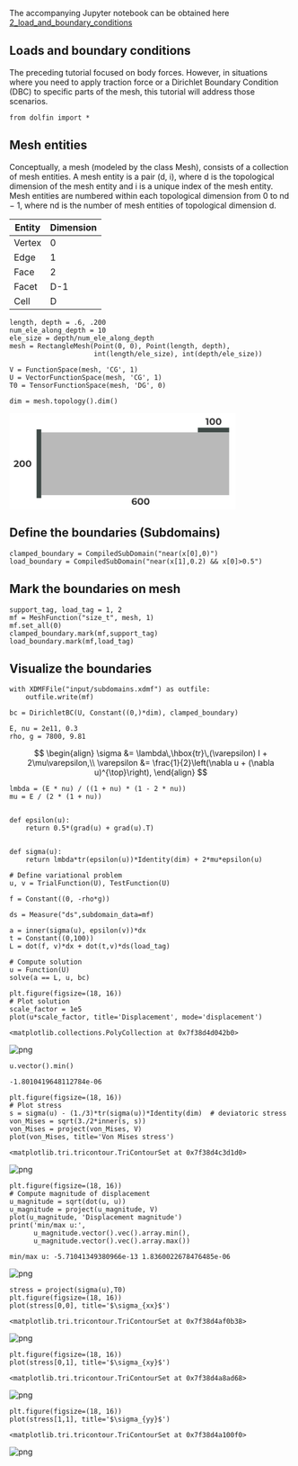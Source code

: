 The accompanying Jupyter notebook can be obtained here [2_load_and_boundary_conditions](../../../src/day-3/tutorials/2_load_and_boundary_conditions.ipynb)



## Loads and boundary conditions


The preceding tutorial focused on body forces. However, in situations where you need to apply traction force or a Dirichlet Boundary Condition (DBC) to specific parts of the mesh, this tutorial will address those scenarios.


```
from dolfin import *
```

## Mesh entities
Conceptually, a mesh (modeled by the class Mesh), consists of a collection of mesh entities. A mesh entity is a pair (d, i), where d is the topological dimension of the mesh entity and i is a unique index of the mesh entity. Mesh entities are numbered within each topological dimension from 0 to nd − 1, where nd is the number of mesh entities of topological dimension d.

| Entity               | Dimension           | 
| -------------------- | ------------------- |
| Vertex | 0             |
| Edge        | 1             |
|     Face   | 2             |
|    Facet    | D-1           |
|    Cell    | D             |


```
length, depth = .6, .200
num_ele_along_depth = 10
ele_size = depth/num_ele_along_depth
mesh = RectangleMesh(Point(0, 0), Point(length, depth),
                     int(length/ele_size), int(depth/ele_size))
```


```
V = FunctionSpace(mesh, 'CG', 1)
U = VectorFunctionSpace(mesh, 'CG', 1)
T0 = TensorFunctionSpace(mesh, 'DG', 0)
```


```
dim = mesh.topology().dim()
```

<?xml version="1.0" encoding="UTF-8" standalone="no"?><!DOCTYPE svg PUBLIC "-//W3C//DTD SVG 1.1//EN" "http://www.w3.org/Graphics/SVG/1.1/DTD/svg11.dtd"><svg width="80%" height="80%" viewBox="0 0 619 263" version="1.1" xmlns="http://www.w3.org/2000/svg" xmlns:xlink="http://www.w3.org/1999/xlink" xml:space="preserve" xmlns:serif="http://www.serif.com/" style="fill-rule:evenodd;clip-rule:evenodd;stroke-linejoin:round;stroke-miterlimit:2;"><rect id="Artboard1" x="0" y="0" width="619" height="262.868" style="fill:#fff;"/><rect x="87.158" y="52.597" width="514.14" height="171.38" style="fill:#b9b9b9;"/><rect x="74.305" y="44.532" width="12.854" height="187.51" style="fill:#3f4a47;"/><path d="M601.298,52.597l0,-12.854l-85.69,0l0,12.854l85.69,-0Z" style="fill:#3f4a47;"/><g><path d="M342.541,250.485c-1.631,0 -3.045,-0.339 -4.242,-1.019c-1.197,-0.679 -2.119,-1.673 -2.764,-2.98c-0.645,-1.308 -0.968,-2.921 -0.968,-4.84c0,-2.055 0.386,-3.796 1.159,-5.223c0.773,-1.426 1.843,-2.513 3.21,-3.26c1.367,-0.748 2.942,-1.121 4.726,-1.121c0.951,-0 1.859,0.102 2.725,0.305c0.866,0.204 1.614,0.51 2.242,0.917l-1.528,3.032c-0.493,-0.34 -1.019,-0.573 -1.58,-0.701c-0.56,-0.127 -1.146,-0.191 -1.758,-0.191c-1.545,0 -2.768,0.467 -3.668,1.401c-0.9,0.934 -1.35,2.319 -1.35,4.153c-0,0.305 0.004,0.645 0.013,1.019c0.008,0.373 0.055,0.747 0.14,1.121l-1.147,-1.07c0.323,-0.663 0.739,-1.219 1.249,-1.669c0.509,-0.45 1.116,-0.79 1.821,-1.019c0.705,-0.229 1.482,-0.344 2.331,-0.344c1.155,0 2.191,0.23 3.108,0.688c0.917,0.459 1.652,1.104 2.204,1.936c0.551,0.832 0.827,1.809 0.827,2.93c0,1.206 -0.301,2.254 -0.904,3.146c-0.603,0.891 -1.41,1.579 -2.42,2.063c-1.01,0.484 -2.153,0.726 -3.426,0.726Zm-0.23,-3.082c0.578,-0 1.092,-0.106 1.542,-0.319c0.45,-0.212 0.802,-0.522 1.057,-0.929c0.255,-0.408 0.382,-0.875 0.382,-1.401c-0,-0.816 -0.276,-1.465 -0.828,-1.949c-0.552,-0.484 -1.286,-0.726 -2.204,-0.726c-0.611,-0 -1.146,0.114 -1.604,0.344c-0.459,0.229 -0.82,0.543 -1.083,0.942c-0.263,0.399 -0.395,0.862 -0.395,1.389c0,0.509 0.127,0.963 0.382,1.362c0.255,0.4 0.612,0.714 1.07,0.943c0.459,0.229 1.019,0.344 1.681,0.344Z" style="fill:#3b3b3b;fill-rule:nonzero;"/><path d="M358.437,250.485c-1.461,0 -2.768,-0.361 -3.923,-1.082c-1.155,-0.722 -2.064,-1.771 -2.726,-3.146c-0.662,-1.376 -0.994,-3.04 -0.994,-4.994c0,-1.953 0.332,-3.617 0.994,-4.993c0.662,-1.375 1.571,-2.424 2.726,-3.146c1.155,-0.721 2.462,-1.082 3.923,-1.082c1.477,-0 2.789,0.361 3.936,1.082c1.146,0.722 2.05,1.771 2.713,3.146c0.662,1.376 0.993,3.04 0.993,4.993c0,1.954 -0.331,3.618 -0.993,4.994c-0.663,1.375 -1.567,2.424 -2.713,3.146c-1.147,0.721 -2.459,1.082 -3.936,1.082Zm-0,-3.49c0.696,0 1.303,-0.195 1.821,-0.586c0.518,-0.39 0.926,-1.01 1.223,-1.859c0.297,-0.849 0.446,-1.945 0.446,-3.287c-0,-1.341 -0.149,-2.437 -0.446,-3.286c-0.297,-0.849 -0.705,-1.469 -1.223,-1.859c-0.518,-0.391 -1.125,-0.586 -1.821,-0.586c-0.679,-0 -1.278,0.195 -1.796,0.586c-0.518,0.39 -0.926,1.01 -1.223,1.859c-0.297,0.849 -0.446,1.945 -0.446,3.286c0,1.342 0.149,2.438 0.446,3.287c0.297,0.849 0.705,1.469 1.223,1.859c0.518,0.391 1.117,0.586 1.796,0.586Z" style="fill:#3b3b3b;fill-rule:nonzero;"/><path d="M375.734,250.485c-1.46,0 -2.768,-0.361 -3.923,-1.082c-1.155,-0.722 -2.063,-1.771 -2.726,-3.146c-0.662,-1.376 -0.993,-3.04 -0.993,-4.994c-0,-1.953 0.331,-3.617 0.993,-4.993c0.663,-1.375 1.571,-2.424 2.726,-3.146c1.155,-0.721 2.463,-1.082 3.923,-1.082c1.478,-0 2.79,0.361 3.936,1.082c1.146,0.722 2.051,1.771 2.713,3.146c0.662,1.376 0.994,3.04 0.994,4.993c-0,1.954 -0.332,3.618 -0.994,4.994c-0.662,1.375 -1.567,2.424 -2.713,3.146c-1.146,0.721 -2.458,1.082 -3.936,1.082Zm0,-3.49c0.696,0 1.304,-0.195 1.822,-0.586c0.518,-0.39 0.925,-1.01 1.222,-1.859c0.298,-0.849 0.446,-1.945 0.446,-3.287c0,-1.341 -0.148,-2.437 -0.446,-3.286c-0.297,-0.849 -0.704,-1.469 -1.222,-1.859c-0.518,-0.391 -1.126,-0.586 -1.822,-0.586c-0.679,-0 -1.278,0.195 -1.796,0.586c-0.518,0.39 -0.925,1.01 -1.223,1.859c-0.297,0.849 -0.445,1.945 -0.445,3.286c-0,1.342 0.148,2.438 0.445,3.287c0.298,0.849 0.705,1.469 1.223,1.859c0.518,0.391 1.117,0.586 1.796,0.586Z" style="fill:#3b3b3b;fill-rule:nonzero;"/></g><g><path d="M12.132,147.203l-0,-2.675l6.878,-6.496c0.543,-0.493 0.942,-0.934 1.197,-1.325c0.255,-0.39 0.429,-0.747 0.522,-1.07c0.094,-0.322 0.141,-0.62 0.141,-0.891c-0,-0.714 -0.242,-1.261 -0.726,-1.643c-0.485,-0.383 -1.194,-0.574 -2.128,-0.574c-0.747,0 -1.439,0.145 -2.076,0.434c-0.637,0.288 -1.176,0.738 -1.617,1.35l-3.006,-1.936c0.679,-1.019 1.63,-1.826 2.853,-2.421c1.222,-0.594 2.632,-0.891 4.229,-0.891c1.324,-0 2.483,0.216 3.477,0.649c0.993,0.434 1.766,1.041 2.318,1.822c0.552,0.781 0.828,1.715 0.828,2.802c-0,0.578 -0.072,1.151 -0.217,1.72c-0.144,0.569 -0.433,1.167 -0.866,1.796c-0.433,0.628 -1.065,1.333 -1.898,2.114l-5.706,5.375l-0.79,-1.503l10.063,0l-0,3.363l-13.476,-0Z" style="fill:#3b3b3b;fill-rule:nonzero;"/><path d="M34.957,147.509c-1.461,-0 -2.768,-0.361 -3.923,-1.083c-1.155,-0.722 -2.064,-1.771 -2.726,-3.146c-0.662,-1.376 -0.993,-3.04 -0.993,-4.993c-0,-1.953 0.331,-3.618 0.993,-4.993c0.662,-1.376 1.571,-2.425 2.726,-3.146c1.155,-0.722 2.462,-1.083 3.923,-1.083c1.478,-0 2.79,0.361 3.936,1.083c1.146,0.721 2.051,1.77 2.713,3.146c0.662,1.375 0.993,3.04 0.993,4.993c0,1.953 -0.331,3.617 -0.993,4.993c-0.662,1.375 -1.567,2.424 -2.713,3.146c-1.146,0.722 -2.458,1.083 -3.936,1.083Zm0,-3.49c0.696,-0 1.303,-0.196 1.821,-0.586c0.518,-0.391 0.926,-1.011 1.223,-1.86c0.297,-0.849 0.446,-1.945 0.446,-3.286c0,-1.342 -0.149,-2.437 -0.446,-3.287c-0.297,-0.849 -0.705,-1.469 -1.223,-1.859c-0.518,-0.391 -1.125,-0.586 -1.821,-0.586c-0.679,-0 -1.278,0.195 -1.796,0.586c-0.518,0.39 -0.926,1.01 -1.223,1.859c-0.297,0.85 -0.446,1.945 -0.446,3.287c0,1.341 0.149,2.437 0.446,3.286c0.297,0.849 0.705,1.469 1.223,1.86c0.518,0.39 1.117,0.586 1.796,0.586Z" style="fill:#3b3b3b;fill-rule:nonzero;"/><path d="M52.254,147.509c-1.46,-0 -2.768,-0.361 -3.923,-1.083c-1.155,-0.722 -2.063,-1.771 -2.726,-3.146c-0.662,-1.376 -0.993,-3.04 -0.993,-4.993c-0,-1.953 0.331,-3.618 0.993,-4.993c0.663,-1.376 1.571,-2.425 2.726,-3.146c1.155,-0.722 2.463,-1.083 3.923,-1.083c1.478,-0 2.79,0.361 3.936,1.083c1.147,0.721 2.051,1.77 2.713,3.146c0.663,1.375 0.994,3.04 0.994,4.993c-0,1.953 -0.331,3.617 -0.994,4.993c-0.662,1.375 -1.566,2.424 -2.713,3.146c-1.146,0.722 -2.458,1.083 -3.936,1.083Zm0,-3.49c0.697,-0 1.304,-0.196 1.822,-0.586c0.518,-0.391 0.925,-1.011 1.223,-1.86c0.297,-0.849 0.445,-1.945 0.445,-3.286c0,-1.342 -0.148,-2.437 -0.445,-3.287c-0.298,-0.849 -0.705,-1.469 -1.223,-1.859c-0.518,-0.391 -1.125,-0.586 -1.822,-0.586c-0.679,-0 -1.278,0.195 -1.796,0.586c-0.518,0.39 -0.925,1.01 -1.222,1.859c-0.298,0.85 -0.446,1.945 -0.446,3.287c-0,1.341 0.148,2.437 0.446,3.286c0.297,0.849 0.704,1.469 1.222,1.86c0.518,0.39 1.117,0.586 1.796,0.586Z" style="fill:#3b3b3b;fill-rule:nonzero;"/></g><g><path d="M540.328,32.126l-0,-16.304l1.783,1.784l-5.35,-0l0,-3.312l7.694,0l-0,17.832l-4.127,0Z" style="fill:#3b3b3b;fill-rule:nonzero;"/><path d="M555.205,32.432c-1.46,-0 -2.768,-0.361 -3.923,-1.083c-1.155,-0.721 -2.063,-1.77 -2.726,-3.146c-0.662,-1.375 -0.993,-3.04 -0.993,-4.993c-0,-1.953 0.331,-3.617 0.993,-4.993c0.663,-1.376 1.571,-2.424 2.726,-3.146c1.155,-0.722 2.463,-1.083 3.923,-1.083c1.478,0 2.79,0.361 3.936,1.083c1.146,0.722 2.051,1.77 2.713,3.146c0.662,1.376 0.993,3.04 0.993,4.993c0,1.953 -0.331,3.618 -0.993,4.993c-0.662,1.376 -1.567,2.425 -2.713,3.146c-1.146,0.722 -2.458,1.083 -3.936,1.083Zm0,-3.49c0.696,-0 1.304,-0.195 1.822,-0.586c0.517,-0.391 0.925,-1.01 1.222,-1.86c0.297,-0.849 0.446,-1.944 0.446,-3.286c0,-1.342 -0.149,-2.437 -0.446,-3.286c-0.297,-0.849 -0.705,-1.469 -1.222,-1.86c-0.518,-0.39 -1.126,-0.586 -1.822,-0.586c-0.679,0 -1.278,0.196 -1.796,0.586c-0.518,0.391 -0.925,1.011 -1.223,1.86c-0.297,0.849 -0.445,1.944 -0.445,3.286c-0,1.342 0.148,2.437 0.445,3.286c0.298,0.85 0.705,1.469 1.223,1.86c0.518,0.391 1.117,0.586 1.796,0.586Z" style="fill:#3b3b3b;fill-rule:nonzero;"/><path d="M572.502,32.432c-1.46,-0 -2.768,-0.361 -3.923,-1.083c-1.155,-0.721 -2.063,-1.77 -2.726,-3.146c-0.662,-1.375 -0.993,-3.04 -0.993,-4.993c-0,-1.953 0.331,-3.617 0.993,-4.993c0.663,-1.376 1.571,-2.424 2.726,-3.146c1.155,-0.722 2.463,-1.083 3.923,-1.083c1.478,0 2.79,0.361 3.936,1.083c1.147,0.722 2.051,1.77 2.713,3.146c0.663,1.376 0.994,3.04 0.994,4.993c-0,1.953 -0.331,3.618 -0.994,4.993c-0.662,1.376 -1.566,2.425 -2.713,3.146c-1.146,0.722 -2.458,1.083 -3.936,1.083Zm0,-3.49c0.697,-0 1.304,-0.195 1.822,-0.586c0.518,-0.391 0.925,-1.01 1.223,-1.86c0.297,-0.849 0.445,-1.944 0.445,-3.286c0,-1.342 -0.148,-2.437 -0.445,-3.286c-0.298,-0.849 -0.705,-1.469 -1.223,-1.86c-0.518,-0.39 -1.125,-0.586 -1.822,-0.586c-0.679,0 -1.278,0.196 -1.796,0.586c-0.518,0.391 -0.925,1.011 -1.222,1.86c-0.298,0.849 -0.446,1.944 -0.446,3.286c-0,1.342 0.148,2.437 0.446,3.286c0.297,0.85 0.704,1.469 1.222,1.86c0.518,0.391 1.117,0.586 1.796,0.586Z" style="fill:#3b3b3b;fill-rule:nonzero;"/></g></svg>

## Define the boundaries (Subdomains)


```
clamped_boundary = CompiledSubDomain("near(x[0],0)")
load_boundary = CompiledSubDomain("near(x[1],0.2) && x[0]>0.5")
```

## Mark the boundaries on mesh


```
support_tag, load_tag = 1, 2
mf = MeshFunction("size_t", mesh, 1)
mf.set_all(0)
clamped_boundary.mark(mf,support_tag)
load_boundary.mark(mf,load_tag)
```

## Visualize the boundaries


```
with XDMFFile("input/subdomains.xdmf") as outfile:
    outfile.write(mf)
```


```
bc = DirichletBC(U, Constant((0,)*dim), clamped_boundary)
```


```
E, nu = 2e11, 0.3
rho, g = 7800, 9.81
```

$$
\begin{align}
\sigma &= \lambda\,\hbox{tr}\,(\varepsilon) I + 2\mu\varepsilon,\\
\varepsilon &= \frac{1}{2}\left(\nabla u + (\nabla u)^{\top}\right),
\end{align}
$$



```
lmbda = (E * nu) / ((1 + nu) * (1 - 2 * nu))
mu = E / (2 * (1 + nu))


def epsilon(u):
    return 0.5*(grad(u) + grad(u).T)


def sigma(u):
    return lmbda*tr(epsilon(u))*Identity(dim) + 2*mu*epsilon(u)
```


```
# Define variational problem
u, v = TrialFunction(U), TestFunction(U)
```


```
f = Constant((0, -rho*g))
```


```
ds = Measure("ds",subdomain_data=mf)
```


```
a = inner(sigma(u), epsilon(v))*dx
t = Constant((0,100))
L = dot(f, v)*dx + dot(t,v)*ds(load_tag)

# Compute solution
u = Function(U)
solve(a == L, u, bc)
```


```
plt.figure(figsize=(18, 16))
# Plot solution
scale_factor = 1e5
plot(u*scale_factor, title='Displacement', mode='displacement')
```




    <matplotlib.collections.PolyCollection at 0x7f38d4d042b0>




    
![png](2_load_and_boundary_conditions_files/2_load_and_boundary_conditions_21_1.png)
    



```
u.vector().min()
```




    -1.8010419648112784e-06




```
plt.figure(figsize=(18, 16))
# Plot stress
s = sigma(u) - (1./3)*tr(sigma(u))*Identity(dim)  # deviatoric stress
von_Mises = sqrt(3./2*inner(s, s))
von_Mises = project(von_Mises, V)
plot(von_Mises, title='Von Mises stress')
```




    <matplotlib.tri.tricontour.TriContourSet at 0x7f38d4c3d1d0>




    
![png](2_load_and_boundary_conditions_files/2_load_and_boundary_conditions_23_1.png)
    



```
plt.figure(figsize=(18, 16))
# Compute magnitude of displacement
u_magnitude = sqrt(dot(u, u))
u_magnitude = project(u_magnitude, V)
plot(u_magnitude, 'Displacement magnitude')
print('min/max u:',
      u_magnitude.vector().vec().array.min(),
      u_magnitude.vector().vec().array.max())
```

    min/max u: -5.71041349380966e-13 1.8360022678476485e-06



    
![png](2_load_and_boundary_conditions_files/2_load_and_boundary_conditions_24_1.png)
    



```
stress = project(sigma(u),T0)
plt.figure(figsize=(18, 16))
plot(stress[0,0], title='$\sigma_{xx}$')
```




    <matplotlib.tri.tricontour.TriContourSet at 0x7f38d4af0b38>




    
![png](2_load_and_boundary_conditions_files/2_load_and_boundary_conditions_25_1.png)
    



```
plt.figure(figsize=(18, 16))
plot(stress[0,1], title='$\sigma_{xy}$')
```




    <matplotlib.tri.tricontour.TriContourSet at 0x7f38d4a8ad68>




    
![png](2_load_and_boundary_conditions_files/2_load_and_boundary_conditions_26_1.png)
    



```
plt.figure(figsize=(18, 16))
plot(stress[1,1], title='$\sigma_{yy}$')
```




    <matplotlib.tri.tricontour.TriContourSet at 0x7f38d4a100f0>




    
![png](2_load_and_boundary_conditions_files/2_load_and_boundary_conditions_27_1.png)
    



```

```


```

```


```

```
